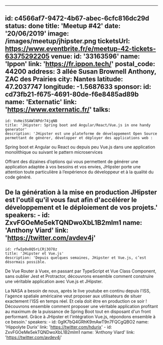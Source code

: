 ---
id: c4566af7-9472-4b67-abec-6cfc816dc29d
status: done
title: 'Meetup #42'
date: '20/06/2019'
image: /images/meetup/jhipster.png
ticketsUrl: https://www.eventbrite.fr/e/meetup-42-tickets-63375292205
venue:
  id: '33163596'
  name: 'Ippon'
  link: 'https://fr.ippon.tech/'
  postal_code: 44200
  address: 3 allée Susan Brownell Anthony, ZAC des Prairies
  city: Nantes
  latitude: 47.2037747
  longitude: -1.5687633
sponsor:
    id: cd73fb21-f675-4691-80de-f6e8485ad89b
    name: 'Externatic'
    link: 'https://www.externatic.fr/'
talks:
  -
    id: VvHei5SAWlNPdr74jqNB
    title: 'JHipster: Spring boot and Angular/React/Vue.js in one handy generator'
    description: 'JHipster est une plateforme de développement Open Source permettant de générer, développer et déployer des applications web :
Spring boot et Angular ou React ou depuis peu Vue.js dans une application monolithique ou suivant le pattern microservices

Offrant des dizaines d’options qui vous permettent de générer une application adaptée à vos besoins et vos envies, JHipster porte une attention toute particulière à l’expérience du développeur et à la qualité du code généré.

De la génération à la mise en production JHipster est l&#x27;outil qu&#x27;il vous faut afin d&#x27;accélérer le développement et le déploiement de vos projets.'
    speakers:
      -
          id: ZxvFGOeMe5ekTQNDwoXbL1B2mlm1
          name: 'Anthony Viard'
          link: 'https://twitter.com/avdev4j'
  -
    id: rfwIp0x8Q5rLCRj3O78z
    title: 'JHipster et Vue.js'
    description: 'Depuis quelques semaines, JHipster et Vue.js, c’est désormais possible. 
De Vue Router à Vuex, en passant par TypeScript et Vue Class Component, sans oublier Jest et Protractor, découvrons ensemble comment construire une véritable application avec Vue.js et JHipster.

La NASA a besoin de nous, après le live youtube en continu depuis l&#x27;ISS, l&#x27;agence spatiale américaine veut proposer aux utilisateurs de situer exactement l&#x27;ISS en temps réel. Et cela doit être en production ce soir ! Découvrons ensemble comment proposer une véritable application profitant au maximum de la puissance de Spring Boot tout en disposant d&#x27;un front performant. Grâce à JHipster et l&#x27;intégration Vue.js, répondons ensemble à ce besoin.'
    speakers:
      -
          id: 0glK7bQ4GRhK9mAwT9n7FQCgQBO2
          name: 'Hippolyte Durix'
          link: 'https://twitter.com/hdurix'
      -
          id: ZxvFGOeMe5ekTQNDwoXbL1B2mlm1
          name: 'Anthony Viard'
          link: 'https://twitter.com/avdev4j'

